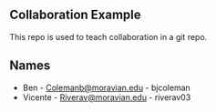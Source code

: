 
## Collaboration Example

This repo is used to teach collaboration in a git repo.


## Names

* Ben - Colemanb@moravian.edu - bjcoleman 
* Vicente - Riverav@moravian.edu - riverav03
